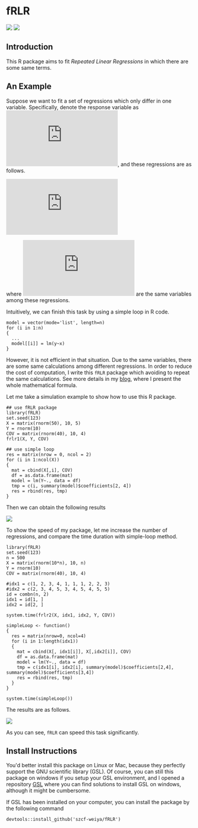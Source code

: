 # fRLR

[![](https://travis-ci.org/szcf-weiya/fRLR.svg?branch=master)](https://travis-ci.org/szcf-weiya/fRLR)
[![](http://cranlogs.r-pkg.org/badges/grand-total/fRLR)](http://cran.rstudio.com/web/packages/fRLR/index.html)
## Introduction

This R package aims to fit *Repeated Linear Regressions* in which there are some same terms.

## An Example

Suppose we want to fit a set of regressions which only differ in one variable. Specifically, denote the response variable as ![](https://latex.codecogs.com/gif.latex?y), and these regressions are as follows.

![](https://latex.codecogs.com/gif.latex?%5Cbegin%7Barray%7D%7Bll%7D%20y%26%5Csim%20x_1%20&plus;%20cov_1%20&plus;%20cov_2&plus;%5Cldots&plus;cov_m%5C%5C%20y%26%5Csim%20x_2%20&plus;%20cov_1%20&plus;cov_2&plus;%5Cldots&plus;cov_m%5C%5C%20%5Ccdot%20%26%5Csim%20%5Ccdots%5C%5C%20y%26%5Csim%20x_n%20&plus;%20cov_1%20&plus;cov_2&plus;%5Cldots&plus;cov_m%5C%5C%20%5Cend%7Barray%7D)

where ![](https://latex.codecogs.com/gif.latex?%24cov_i%2C%20i%3D1%2C%5Cldots%2C%20m%24) are the same variables among these regressions.

Intuitively, we can finish this task by using a simple loop in R code.

```
model = vector(mode='list', length=n)
for (i in 1:n)
{
  ...
  model[[i]] = lm(y~x)
}
```

However, it is not efficient in that situation. Due to the same variables, there are some same calculations among different regressions. In order to reduce the cost of computation, I write this `fRLR` package which avoiding to repeat the same calculations. See more details in my [blog](https://stats.hohoweiya.xyz//regression/2017/09/26/An-R-Package-Fit-Repeated-Linear-Regressions/), where I present the whole mathematical formula.



Let me take a simulation example to show how to use this R package.

```
## use fRLR package
library(fRLR)
set.seed(123)
X = matrix(rnorm(50), 10, 5)
Y = rnorm(10)
COV = matrix(rnorm(40), 10, 4)
frlr1(X, Y, COV)

## use simple loop
res = matrix(nrow = 0, ncol = 2)
for (i in 1:ncol(X))
{
  mat = cbind(X[,i], COV)
  df = as.data.frame(mat)
  model = lm(Y~., data = df)
  tmp = c(i, summary(model)$coefficients[2, 4])
  res = rbind(res, tmp)
}
```

Then we can obtain the following results

![](https://stats.hohoweiya.xyz/images//frlr_ex1.png)

To show the speed of my package, let me increase the number of regressions, and compare the time duration with simple-loop method.

```
library(fRLR)
set.seed(123)
n = 500
X = matrix(rnorm(10*n), 10, n)
Y = rnorm(10)
COV = matrix(rnorm(40), 10, 4)

#idx1 = c(1, 2, 3, 4, 1, 1, 1, 2, 2, 3)
#idx2 = c(2, 3, 4, 5, 3, 4, 5, 4, 5, 5)
id = combn(n, 2)
idx1 = id[1, ]
idx2 = id[2, ]

system.time(frlr2(X, idx1, idx2, Y, COV))

simpleLoop <- function()
{
  res = matrix(nrow=0, ncol=4)
  for (i in 1:length(idx1))
  {
    mat = cbind(X[, idx1[i]], X[,idx2[i]], COV)
    df = as.data.frame(mat)
    model = lm(Y~., data = df)
    tmp = c(idx1[i], idx2[i], summary(model)$coefficients[2,4], summary(model)$coefficients[3,4])
    res = rbind(res, tmp)
  }
}

system.time(simpleLoop())
```

The results are as follows.

![](https://stats.hohoweiya.xyz/images//frlr_speed.png)

As you can see, `fRLR` can speed this task significantly.

## Install Instructions

You'd better install this package on Linux or Mac, because they perfectly support the GNU scientific library (GSL). Of course, you can still this package on windows if you setup your GSL environment, and I opened a repository [GSL](https://github.com/szcf-weiya/GSLwin) where you can find solutions to install GSL on windows, although it might be cumbersome.

If GSL has been installed on your computer, you can install the package by the following command
```
devtools::install_github('szcf-weiya/fRLR')
```
